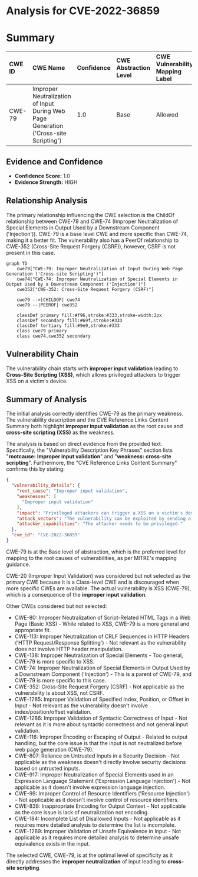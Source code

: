 # Analysis for CVE-2022-36859

# Summary
| CWE ID  | CWE Name                                                                        | Confidence | CWE Abstraction Level | CWE Vulnerability Mapping Label | CWE-Vulnerability Mapping Notes |
| :-------- | :------------------------------------------------------------------------------ | :--------- | :---------------------- | :-------------------------------- | :-------------------------------- |
| CWE-79 | Improper Neutralization of Input During Web Page Generation ('Cross-site Scripting') | 1.0        | Base                    | Allowed                           | Primary CWE                       |

## Evidence and Confidence

*   **Confidence Score:** 1.0
*   **Evidence Strength:** HIGH

## Relationship Analysis
The primary relationship influencing the CWE selection is the ChildOf relationship between CWE-79 and CWE-74 (Improper Neutralization of Special Elements in Output Used by a Downstream Component ('Injection')). CWE-79 is a base level CWE and more specific than CWE-74, making it a better fit. The vulnerability also has a PeerOf relationship to CWE-352 (Cross-Site Request Forgery (CSRF)), however, CSRF is not present in this case.

```mermaid
graph TD
    cwe79["CWE-79: Improper Neutralization of Input During Web Page Generation ('Cross-site Scripting')"]
    cwe74["CWE-74: Improper Neutralization of Special Elements in Output Used by a Downstream Component ('Injection')"]
    cwe352["CWE-352: Cross-Site Request Forgery (CSRF)"]

    cwe79 -->|CHILDOF| cwe74
    cwe79 --|PEEROF| cwe352
    
    classDef primary fill:#f96,stroke:#333,stroke-width:2px
    classDef secondary fill:#69f,stroke:#333
    classDef tertiary fill:#9e9,stroke:#333
    class cwe79 primary
    class cwe74,cwe352 secondary
```

## Vulnerability Chain
The vulnerability chain starts with **improper input validation** leading to **Cross-Site Scripting (XSS)**, which allows privileged attackers to trigger XSS on a victim's device.

## Summary of Analysis
The initial analysis correctly identifies CWE-79 as the primary weakness. The vulnerability description and the CVE Reference Links Content Summary both highlight **improper input validation** as the root cause and **cross-site scripting (XSS)** as the weakness.

The analysis is based on direct evidence from the provided text. Specifically, the "Vulnerability Description Key Phrases" section lists "**rootcause:** **Improper input validation**" and "**weakness:** **cross-site scripting**". Furthermore, the "CVE Reference Links Content Summary" confirms this by stating:

```json
{
  "vulnerability_details": {
    "root_cause": "Improper input validation",
    "weaknesses": [
      "Improper input validation"
    ],
    "impact": "Privileged attackers can trigger a XSS on a victim's devices.",
    "attack_vectors": "The vulnerability can be exploited by sending a crafted input to the SmartTag Plugin.",
    "attacker_capabilities": "The attacker needs to be privileged."
  },
  "cve_id": "CVE-2022-36859"
}
```

CWE-79 is at the Base level of abstraction, which is the preferred level for mapping to the root causes of vulnerabilities, as per MITRE's mapping guidance.

CWE-20 (Improper Input Validation) was considered but not selected as the primary CWE because it is a Class-level CWE and is discouraged when more specific CWEs are available. The actual vulnerability is XSS (CWE-79), which is a consequence of the **improper input validation**.

Other CWEs considered but not selected:
*   CWE-80: Improper Neutralization of Script-Related HTML Tags in a Web Page (Basic XSS) - While related to XSS, CWE-79 is a more general and appropriate fit.
*   CWE-113: Improper Neutralization of CRLF Sequences in HTTP Headers ('HTTP Request/Response Splitting') - Not relevant as the vulnerability does not involve HTTP header manipulation.
*   CWE-138: Improper Neutralization of Special Elements - Too general, CWE-79 is more specific to XSS.
*   CWE-74: Improper Neutralization of Special Elements in Output Used by a Downstream Component ('Injection') - This is a parent of CWE-79, and CWE-79 is more specific to this case.
*   CWE-352: Cross-Site Request Forgery (CSRF) - Not applicable as the vulnerability is about XSS, not CSRF.
*   CWE-1285: Improper Validation of Specified Index, Position, or Offset in Input - Not relevant as the vulnerability doesn't involve index/position/offset validation.
*   CWE-1286: Improper Validation of Syntactic Correctness of Input - Not relevant as it is more about syntactic correctness and not general input validation.
*   CWE-116: Improper Encoding or Escaping of Output - Related to output handling, but the core issue is that the input is not neutralized before web page generation (CWE-79).
*   CWE-807: Reliance on Untrusted Inputs in a Security Decision - Not applicable as the weakness doesn't directly involve security decisions based on untrusted inputs.
*   CWE-917: Improper Neutralization of Special Elements used in an Expression Language Statement ('Expression Language Injection') - Not applicable as it doesn't involve expression language injection.
*   CWE-99: Improper Control of Resource Identifiers ('Resource Injection') - Not applicable as it doesn't involve control of resource identifiers.
*   CWE-838: Inappropriate Encoding for Output Context - Not applicable as the core issue is lack of neutralization not encoding.
*   CWE-184: Incomplete List of Disallowed Inputs - Not applicable as it requires more detailed analysis to determine the list is incomplete.
*   CWE-1289: Improper Validation of Unsafe Equivalence in Input - Not applicable as it requires more detailed analysis to determine unsafe equivalence exists in the input.

The selected CWE, CWE-79, is at the optimal level of specificity as it directly addresses the **improper neutralization** of input leading to **cross-site scripting**.